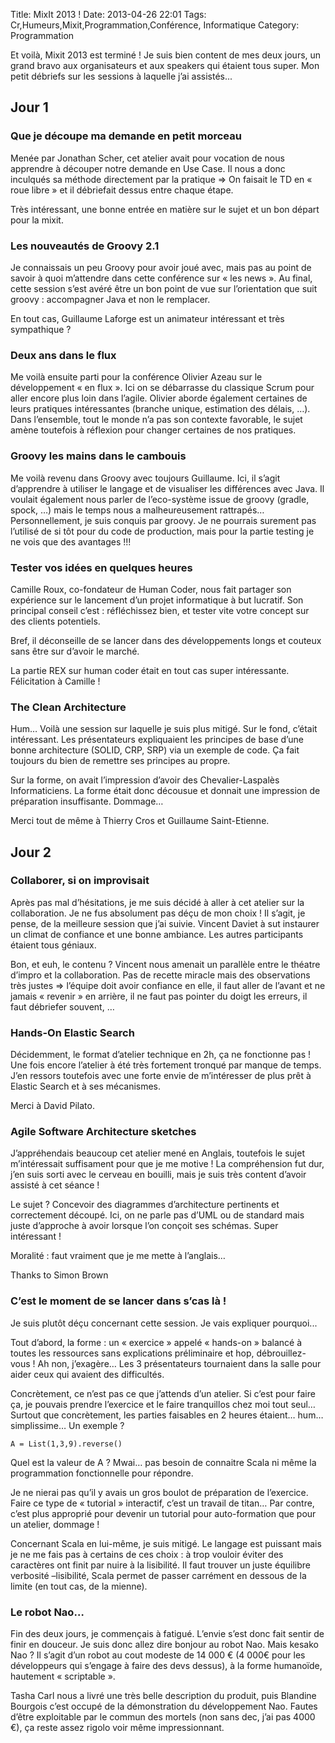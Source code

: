 Title: MixIt 2013 !
Date: 2013-04-26 22:01
Tags:  Cr,Humeurs,Mixit,Programmation,Conférence, Informatique
Category: Programmation

Et voilà, Mixit 2013 est terminé ! Je suis bien content de mes deux jours, un
grand bravo aux organisateurs et aux speakers qui étaient tous super. Mon petit
débriefs sur les sessions à laquelle j’ai assistés...

<h2>Jour 1</h2> <h3>Que je découpe ma demande en petit
morceau</h3>

Menée par Jonathan Scher, cet atelier avait pour vocation de nous apprendre à
découper notre demande en Use Case. Il nous a donc inculqués sa méthode
directement par la pratique => On faisait le TD en « roue libre » et il
débriefait dessus entre chaque étape.

Très intéressant, une bonne entrée en matière sur le sujet et un bon départ
pour la mixit.

<h3>Les nouveautés de Groovy 2.1</h3>

Je connaissais un peu Groovy pour avoir joué avec, mais pas au point de savoir
à quoi m’attendre dans cette conférence sur « les news ». Au final, cette
session s’est avéré être un bon point de vue sur l’orientation que suit
groovy : accompagner Java et non le remplacer.

En tout cas, Guillaume Laforge est un animateur intéressant et très
sympathique ?

<h3>Deux ans dans le flux</h3>

Me voilà ensuite parti pour la conférence Olivier Azeau sur le développement
« en flux ». Ici on se débarrasse du classique Scrum pour aller encore plus
loin dans l’agile. Olivier aborde également certaines de leurs pratiques
intéressantes (branche unique, estimation des délais, …). Dans l’ensemble,
tout le monde n’a pas son contexte favorable, le sujet amène toutefois à
réflexion pour changer certaines de nos pratiques.

<h3>Groovy les mains dans le cambouis</h3>

Me voilà revenu dans Groovy avec toujours Guillaume. Ici, il s’agit
d’apprendre à utiliser le langage et de visualiser les différences avec
Java. Il voulait également nous parler de l’eco-système issue de groovy
(gradle, spock, …) mais le temps nous a malheureusement rattrapés…
Personnellement, je suis conquis par groovy. Je ne pourrais surement pas
l’utilisé de si tôt pour du code de production, mais pour la partie testing
je ne vois que des avantages !!!

<h3>Tester vos idées en quelques heures</h3>

Camille Roux, co-fondateur de Human Coder, nous fait partager son expérience
sur le lancement d’un projet informatique à but lucratif. Son principal
conseil c’est : réfléchissez bien, et tester vite votre concept sur des
clients potentiels.

Bref, il déconseille de se lancer dans des développements longs et couteux
sans être sur d’avoir le marché.

La partie REX sur human coder était en tout cas super intéressante.
Félicitation à Camille !

<h3>The Clean Architecture</h3>

Hum… Voilà une session sur laquelle je suis plus mitigé. Sur le fond,
c’était intéressant. Les présentateurs expliquaient les principes de base
d’une bonne architecture (SOLID, CRP, SRP) via un exemple de code. Ça fait
toujours du bien de remettre ses principes au propre.

Sur la forme, on avait l’impression d’avoir des Chevalier-Laspalès
Informaticiens. La forme était donc décousue et donnait une impression de
préparation insuffisante. Dommage…

Merci tout de même à Thierry Cros et Guillaume Saint-Etienne.

<h2>Jour 2</h2> <h3>Collaborer, si on improvisait</h3>

Après pas mal d’hésitations, je me suis décidé à aller à cet atelier sur
la collaboration. Je ne fus absolument pas déçu de mon choix ! Il s’agit, je
pense, de la meilleure session que j’ai suivie. Vincent Daviet à sut
instaurer un climat de confiance et une bonne ambiance. Les autres participants
étaient tous géniaux.

Bon, et euh, le contenu ? Vincent nous amenait un parallèle entre le théatre
d’impro et la collaboration. Pas de recette miracle mais des observations
très justes => l’équipe doit avoir confiance en elle, il faut aller de
l’avant et ne jamais « revenir » en arrière, il ne faut pas pointer du
doigt les erreurs, il faut débriefer souvent, …

<h3>Hands-On Elastic Search</h3>

Décidemment, le format d’atelier technique en 2h, ça ne fonctionne pas ! Une
fois encore l’atelier à été très fortement tronqué par manque de temps.
J’en ressors toutefois avec une forte envie de m’intéresser de plus prêt
à Elastic Search et à ses mécanismes.

Merci à David Pilato.

<h3>Agile Software Architecture sketches</h3>

J’appréhendais beaucoup cet atelier mené en Anglais, toutefois le sujet
m’intéressait suffisament pour que je me motive ! La compréhension fut dur,
j’en suis sorti avec le cerveau en bouilli, mais je suis très content
d’avoir assisté à cet séance !

Le sujet ? Concevoir des diagrammes d’architecture pertinents et correctement
découpé. Ici, on ne parle pas d’UML ou de standard mais juste d’approche
à avoir lorsque l’on conçoit ses schémas. Super intéressant !

Moralité : faut vraiment que je me mette à l’anglais…

Thanks to Simon Brown

<h3>C’est le moment de se lancer dans s’cas là !</h3>

Je suis plutôt déçu concernant cette session. Je vais expliquer pourquoi...

Tout d’abord, la forme : un « exercice » appelé « hands-on » balancé à
toutes les ressources sans explications préliminaire et hop, débrouillez-vous
! Ah non, j’exagère… Les 3 présentateurs tournaient dans la salle pour
aider ceux qui avaient des difficultés.

Concrètement, ce n’est pas ce que j’attends d’un atelier. Si c’est pour
faire ça, je pouvais prendre l’exercice et le faire tranquillos chez moi tout
seul… Surtout que concrètement, les parties faisables en 2 heures étaient…
hum… simplissime… Un exemple ?

<code>A = List(1,3,9).reverse()</code>

Quel est la valeur de A ? Mwai… pas besoin de connaitre Scala ni même la
programmation fonctionnelle pour répondre.

Je ne nierai pas qu’il y avais un gros boulot de préparation de l’exercice.
Faire ce type de « tutorial » interactif, c’est un travail de titan… Par
contre, c’est plus approprié pour devenir un tutorial pour auto-formation que
pour un atelier, dommage !

Concernant Scala en lui-même, je suis mitigé. Le langage est puissant mais je
ne me fais pas à certains de ces choix : à trop vouloir éviter des
caractères ont finit par nuire à la lisibilité. Il faut trouver un juste
équilibre verbosité –lisibilité, Scala permet de passer carrément en
dessous de la limite (en tout cas, de la mienne).

<h3>Le robot Nao…</h3>

Fin des deux jours, je commençais à fatigué. L’envie s’est donc fait
sentir de finir en douceur. Je suis donc allez dire bonjour au robot Nao. Mais
kesako Nao ? Il s’agit d’un robot au cout modeste de 14 000 € (4 000€
pour les développeurs qui s’engage à faire des devs dessus), à la forme
humanoïde, hautement « scriptable ».

Tasha Carl nous a livré une très belle description du produit, puis Blandine
Bourgois c’est occupé de la démonstration du développement Nao. Fautes
d’être exploitable par le commun des mortels (non sans dec, j’ai pas 4000
€), ça reste assez rigolo voir même impressionnant.


